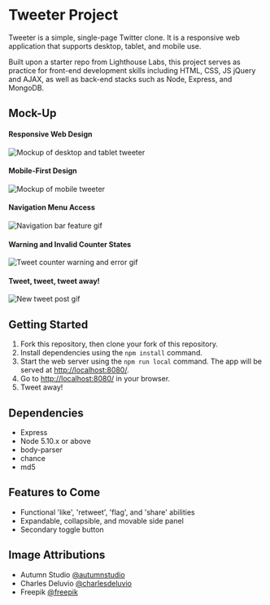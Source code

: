 # Tweeter Project

Tweeter is a simple, single-page Twitter clone. It is a responsive web application that supports desktop, tablet, and mobile use.

Built upon a starter repo from Lighthouse Labs, this project serves as practice for front-end development skills including HTML, CSS, JS jQuery and AJAX, as well as back-end stacks such as Node, Express, and MongoDB.

## Mock-Up

#### Responsive Web Design
![Mockup of desktop and tablet tweeter](https://github.com/sandratoh/tweeter/blob/master/docs/tweeter-mockup-1.png)

#### Mobile-First Design
![Mockup of mobile tweeter](https://github.com/sandratoh/tweeter/blob/master/docs/tweeter-mockup-2.png)

#### Navigation Menu Access
![Navigation bar feature gif](https://github.com/sandratoh/tweeter/blob/master/docs/tweet-nav.gif)

#### Warning and Invalid Counter States
![Tweet counter warning and error gif](https://github.com/sandratoh/tweeter/blob/master/docs/tweet-count.gif)

#### Tweet, tweet, tweet away!
![New tweet post gif](https://github.com/sandratoh/tweeter/blob/master/docs/tweet-post.gif)

## Getting Started

1. Fork this repository, then clone your fork of this repository.
2. Install dependencies using the `npm install` command.
3. Start the web server using the `npm run local` command. The app will be served at <http://localhost:8080/>.
4. Go to <http://localhost:8080/> in your browser.
5. Tweet away!

## Dependencies

- Express
- Node 5.10.x or above
- body-parser
- chance
- md5

## Features to Come

- Functional 'like', 'retweet', 'flag', and 'share' abilities
- Expandable, collapsible, and movable side panel
- Secondary toggle button

## Image Attributions

- Autumn Studio [@autumnstudio](https://unsplash.com/@autumnstudio?utm_source=unsplash&amp;utm_medium=referral&amp;utm_content=creditCopyText)
- Charles Deluvio [@charlesdeluvio](https://unsplash.com/@charlesdeluvio?utm_source=unsplash&amp;utm_medium=referral&amp;utm_content=creditCopyText)
- Freepik [@freepik](https://www.freepik.com/vectors/people)